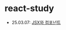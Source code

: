# react-study

- 25.03.07: [JSX와 컴포넌트](https://level-lily-c4e.notion.site/JSX-1b9544a0115c80d5b186ee8e932a95b7?pvs=4)